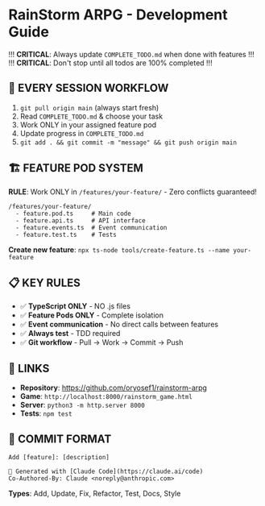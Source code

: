 # RainStorm ARPG - Development Guide

!!! **CRITICAL**: Always update `COMPLETE_TODO.md` when done with features !!!
!!! **CRITICAL**: Don't stop until all todos are 100% completed !!!

## 🚀 EVERY SESSION WORKFLOW
1. `git pull origin main` (always start fresh)
2. Read `COMPLETE_TODO.md` & choose your task
3. Work ONLY in your assigned feature pod
4. Update progress in `COMPLETE_TODO.md`
5. `git add . && git commit -m "message" && git push origin main`

## 🏗️ FEATURE POD SYSTEM
**RULE**: Work ONLY in `/features/your-feature/` - Zero conflicts guaranteed!

```
/features/your-feature/
  - feature.pod.ts     # Main code
  - feature.api.ts     # API interface  
  - feature.events.ts  # Event communication
  - feature.test.ts    # Tests
```

**Create new feature**: `npx ts-node tools/create-feature.ts --name your-feature`

## 📋 KEY RULES
- ✅ **TypeScript ONLY** - NO .js files
- ✅ **Feature Pods ONLY** - Complete isolation
- ✅ **Event communication** - No direct calls between features
- ✅ **Always test** - TDD required
- ✅ **Git workflow** - Pull → Work → Commit → Push

## 🔗 LINKS
- **Repository**: https://github.com/oryosef1/rainstorm-arpg
- **Game**: `http://localhost:8000/rainstorm_game.html`
- **Server**: `python3 -m http.server 8000`
- **Tests**: `npm test`

## 🎯 COMMIT FORMAT
```
Add [feature]: [description]

🚀 Generated with [Claude Code](https://claude.ai/code)
Co-Authored-By: Claude <noreply@anthropic.com>
```

**Types**: Add, Update, Fix, Refactor, Test, Docs, Style